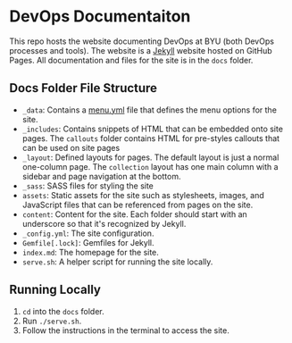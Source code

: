 # DevOps Documentaiton

This repo hosts the website documenting DevOps at BYU (both DevOps processes and tools). The website is a 
[Jekyll](https://jekyllrb.com/) website hosted on GitHub Pages. All documentation and files for the site is in the 
`docs` folder.

## Docs Folder File Structure

- `_data`: Contains a [menu.yml](docs/_data/menu.yml) file that defines the menu options for the site.
- `_includes`: Contains snippets of HTML that can be embedded onto site pages. The `callouts` folder contains HTML for
pre-styles callouts that can be used on site pages
- `_layout`: Defined layouts for pages. The default layout is just a normal one-column page. The `collection` layout 
has one main column with a sidebar and page navigation at the bottom.
- `_sass`: SASS files for styling the site
- `assets`: Static assets for the site such as stylesheets, images, and JavaScript files that can be referenced from 
pages on the site.
- `content`: Content for the site. Each folder should start with an underscore so that it's recognized by Jekyll.
- `_config.yml`: The site configuration.
- `Gemfile[.lock]`: Gemfiles for Jekyll.
- `index.md`: The homepage for the site.
- `serve.sh`: A helper script for running the site locally.

## Running Locally

1. `cd` into the `docs` folder.
2. Run `./serve.sh`.
3. Follow the instructions in the terminal to access the site.
